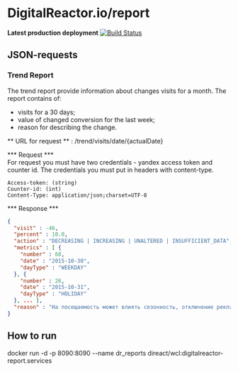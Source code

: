 DigitalReactor.io/report
=========
**Latest production deployment**
[![Build Status](https://travis-ci.org/DigitalReactor-io/report-service.svg?branch=master)](https://travis-ci.org/DigitalReactor-io/report-service)

## JSON-requests
### Trend Report
The trend report provide information about changes visits for a month.
The report contains of:
* visits for a 30 days;
* value of changed conversion for the last week;
* reason for describing the change.

** URL for request ** : /trend/visits/date/{actualDate}

*** Request ***  
For request you must have two credentials - yandex access token and counter id. The credentials you must put in headers with content-type.
```headers
Access-token: (string)
Counter-id: (int)
Content-Type: application/json;charset=UTF-8
```
*** Response ***

```json
{
  "visit" : -46,
  "percent" : 10.0,
  "action" : "DECREASING | INCREASING | UNALTERED | INSUFFICIENT_DATA",
  "metrics" : [ {
    "number" : 60,
    "date" : "2015-10-30",
    "dayType" : "WEEKDAY"
  }, {
    "number" : 26,
    "date" : "2015-10-31",
    "dayType" : "HOLIDAY"
  }, ... ],
  "reason" : "На посещаемость может влиять сезонность, отключение рекламного канала или снижение видимости  сайта в поисковой выдачи."
}

```

## How to run
docker run -d -p 8090:8090 --name dr_reports direact/wcl:digitalreactor-report.services
